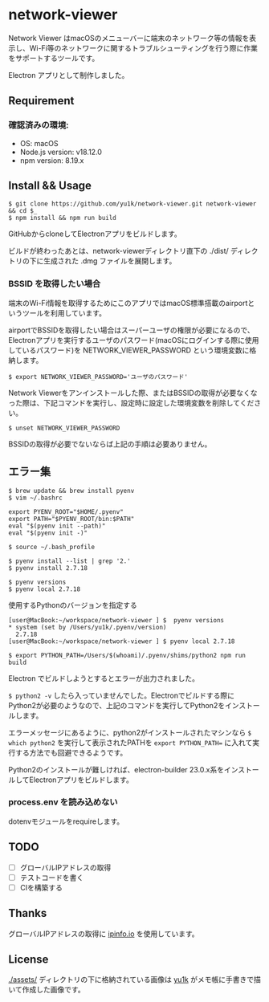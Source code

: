 # network-viewer

Network Viewer はmacOSのメニューバーに端末のネットワーク等の情報を表示し、Wi-Fi等のネットワークに関するトラブルシューティングを行う際に作業をサポートするツールです。

Electron アプリとして制作しました。

## Requirement

### 確認済みの環境:

- OS: macOS
- Node.js version: v18.12.0
- npm version: 8.19.x

## Install && Usage

```
$ git clone https://github.com/yu1k/network-viewer.git network-viewer && cd $_
$ npm install && npm run build
```

GitHubからcloneしてElectronアプリをビルドします。

ビルドが終わったあとは、network-viewerディレクトリ直下の ./dist/ ディレクトリの下に生成された .dmg ファイルを展開します。

### BSSID を取得したい場合

端末のWi-Fi情報を取得するためにこのアプリではmacOS標準搭載のairportというツールを利用しています。

airportでBSSIDを取得したい場合はスーパーユーザの権限が必要になるので、Electronアプリを実行するユーザのパスワード(macOSにログインする際に使用しているパスワード)を NETWORK_VIEWER_PASSWORD という環境変数に格納します。

```
$ export NETWORK_VIEWER_PASSWORD='ユーザのパスワード'
```

Network Viewerをアンインストールした際、またはBSSIDの取得が必要なくなった際は、下記コマンドを実行し、設定時に設定した環境変数を削除してください。

```
$ unset NETWORK_VIEWER_PASSWORD
```

BSSIDの取得が必要でないならば上記の手順は必要ありません。

## エラー集

```
$ brew update && brew install pyenv
$ vim ~/.bashrc
```

```
export PYENV_ROOT="$HOME/.pyenv"
export PATH="$PYENV_ROOT/bin:$PATH"
eval "$(pyenv init --path)"
eval "$(pyenv init -)"
```

```
$ source ~/.bash_profile

$ pyenv install --list | grep '2.'
$ pyenv install 2.7.18
```

```
$ pyenv versions
$ pyenv local 2.7.18
```

使用するPythonのバージョンを指定する

```
[user@MacBook:~/workspace/network-viewer ] $  pyenv versions
* system (set by /Users/yu1k/.pyenv/version)
  2.7.18
[user@MacBook:~/workspace/network-viewer ] $ pyenv local 2.7.18
```

```
$ export PYTHON_PATH=/Users/$(whoami)/.pyenv/shims/python2 npm run build
```

Electron でビルドしようとするとエラーが出力されました。

`$ python2 -v` したら入っていませんでした。Electronでビルドする際にPython2が必要のようなので、上記のコマンドを実行してPython2をインストールします。

エラーメッセージにあるように、python2がインストールされたマシンなら `$ which python2` を実行して表示されたPATHを `export PYTHON_PATH=` に入れて実行する方法でも回避できるようです。

Python2のインストールが難しければ、electron-builder 23.0.x系をインストールしてElectronアプリをビルドします。

### process.env を読み込めない

dotenvモジュールをrequireします。

## TODO

- [ ] グローバルIPアドレスの取得
- [ ] テストコードを書く
- [ ] CIを構築する

## Thanks

グローバルIPアドレスの取得に [ipinfo.io](https://ipinfo.io/) を使用しています。

## License

[./assets/](./assets/) ディレクトリの下に格納されている画像は [yu1k](https://github.com/yu1k/) がメモ帳に手書きで描いて作成した画像です。